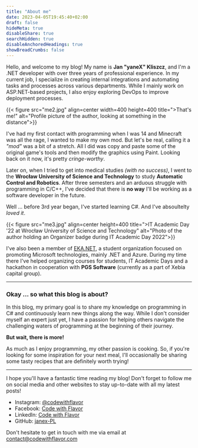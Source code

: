 ```yaml
---
title: "About me"
date: 2023-04-05T19:45:40+02:00
draft: false
hideMeta: true
disableShare: true
searchHidden: true
disableAnchoredHeadings: true
showBreadCrumbs: false
---
```


Hello, and welcome to my blog! My name is **Jan "yaneX" Kliszcz**, and I'm a .NET developer with over three years of professional experience. In my current job, I specialize in creating internal integrations and automating tasks and processes across various departments. While I mainly work on ASP.NET-based projects, I also enjoy exploring DevOps to improve deployment processes.

{{< figure src="me2.jpg" align=center width=400 height=400 title=">That's me!" alt="Profile picture of the author, looking at something in the distance">}}

I've had my first contact with programming when I was 14 and Minecraft was all the rage, I wanted to make my own mod. But let's be real, calling it a *"mod"* was a bit of a stretch. All I did was copy and paste some of the original game's tools and then modify the graphics using Paint. Looking back on it now, it's pretty *cringe-worthy*.

Later on, when I tried to get into medical studies *(with no success)*, I went to the **Wrocław University of Science and Technology** to study **Automatic Control and Robotics**. After three semesters and an arduous struggle with programming in C/C++, I've decided that there is **no way** I'll be working as a software developer in the future.

Well ... before 3rd year began, I've started learning C#. And I've absoultelty *loved it*.

{{< figure src="me3.jpg" align=center height=400  title=">IT Academic Day '22 at Wrocław University of Science and Technology" alt="Photo of the author holding an Organizer badge during IT Academic Day 2022">}}

I've also been a member of [EKA.NET](https://www.facebook.com/ekadotnet/), a student organization focused on promoting Microsoft technologies, mainly .NET and Azure. During my time there I've helped organizing courses for students, IT Academic Days and a hackathon in cooperation with **PGS Software** (currently as a part of Xebia capital group).

---

### Okay ... so what this blog is about?

In this blog, my primary goal is to share my knowledge on programming in C# and continuously learn new things along the way. While I don't consider myself an expert just yet, I have a passion for helping others navigate the challenging waters of programming at the beginning of their journey.

**But wait, there is more!**

As much as I enjoy programming, my other passion is cooking. So, if you're looking for some inspiration for your next meal, I'll occasionally be sharing some tasty recipes that are definitely worth trying!

---

I hope you'll have a fantastic time reading my blog! Don't forget to follow me on social media and other websites to stay up-to-date with all my latest posts!

- Instagram: [@codewithflavor](https://www.instagram.com/codewithflavor)
- Facebook: [Code with Flavor](https://www.facebook.com/codewithflavor)
- LinkedIn: [Code with Flavor](https://www.linkedin.com/company/code-with-flavor)
- GitHub: [janex-PL](https://github.com/janex-PL)

Don't hesitate to get in touch with me via email at contact@codewithflavor.com
